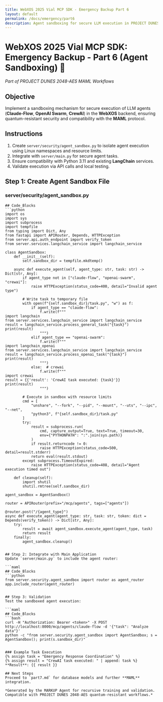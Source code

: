 ```yaml
---
title: WebXOS 2025 Vial MCP SDK - Emergency Backup Part 6
layout: default
permalink: /docs/emergency/part6
description: Agent sandboxing for secure LLM execution in PROJECT DUNES 2048-AES
---
```


# WebXOS 2025 Vial MCP SDK: Emergency Backup - Part 6 (Agent Sandboxing) 🐪

*Part of PROJECT DUNES 2048-AES MAML Workflows*

## Objective
Implement a sandboxing mechanism for secure execution of LLM agents (**Claude-Flow**, **OpenAI Swarm**, **CrewAI**) in the **WebXOS** backend, ensuring quantum-resistant security and compatibility with the **MAML** protocol.

## Instructions
1. Create `server/security/agent_sandbox.py` to isolate agent execution using Linux namespaces and resource limits.
2. Integrate with `server/main.py` for secure agent tasks.
3. Ensure compatibility with Python 3.11 and existing **LangChain** services.
4. Validate execution via API calls and local testing.

## Step 1: Create Agent Sandbox File

### server/security/agent_sandbox.py
```maml
## Code_Blocks
```python
import os
import sys
import subprocess
import tempfile
from typing import Dict, Any
from fastapi import APIRouter, Depends, HTTPException
from server.api.auth_endpoint import verify_token
from server.services.langchain_service import langchain_service

class AgentSandbox:
    def __init__(self):
        self.sandbox_dir = tempfile.mkdtemp()

    async def execute_agent(self, agent_type: str, task: str) -> Dict[str, Any]:
        if agent_type not in ["claude-flow", "openai-swarm", "crewai"]:
            raise HTTPException(status_code=400, detail="Invalid agent type")

        # Write task to temporary file
        with open(f"{self.sandbox_dir}/task.py", "w") as f:
            if agent_type == "claude-flow":
                f.write(f"""
import langchain
from server.services.langchain_service import langchain_service
result = langchain_service.process_general_task("{task}")
print(result)
                """)
            elif agent_type == "openai-swarm":
                f.write(f"""
import langchain_openai
from server.services.langchain_service import langchain_service
result = langchain_service.process_openai_task("{task}")
print(result)
                """)
            else:  # crewai
                f.write(f"""
import crewai
result = {{'result': 'CrewAI task executed: {task}'}}
print(result)
                """)

        # Execute in sandbox with resource limits
        cmd = [
            "unshare", "--fork", "--pid", "--mount", "--uts", "--ipc", "--net",
            "python3", f"{self.sandbox_dir}/task.py"
        ]
        try:
            result = subprocess.run(
                cmd, capture_output=True, text=True, timeout=30,
                env={"PYTHONPATH": ":".join(sys.path)}
            )
            if result.returncode != 0:
                raise HTTPException(status_code=500, detail=result.stderr)
            return eval(result.stdout)
        except subprocess.TimeoutExpired:
            raise HTTPException(status_code=408, detail="Agent execution timed out")

    def cleanup(self):
        import shutil
        shutil.rmtree(self.sandbox_dir)

agent_sandbox = AgentSandbox()

router = APIRouter(prefix="/mcp/agents", tags=["agents"])

@router.post("/{agent_type}")
async def execute_agent(agent_type: str, task: str, token: dict = Depends(verify_token)) -> Dict[str, Any]:
    try:
        result = await agent_sandbox.execute_agent(agent_type, task)
        return result
    finally:
        agent_sandbox.cleanup()
```
```

## Step 2: Integrate with Main Application
Update `server/main.py` to include the agent router:

```maml
## Code_Blocks
```python
from server.security.agent_sandbox import router as agent_router
app.include_router(agent_router)
```
```

## Step 3: Validation
Test the sandboxed agent execution:

```maml
## Code_Blocks
```bash
curl -H "Authorization: Bearer <token>" -X POST http://localhost:8000/mcp/agents/claude-flow -d '{"task": "Analyze data"}'
python -c "from server.security.agent_sandbox import AgentSandbox; s = AgentSandbox(); print(s.sandbox_dir)"
```
```

### Example Task Execution
{% assign task = "Emergency Response Coordination" %}
{% assign result = "CrewAI task executed: " | append: task %}
**Result**: {{ result }}

## Next Steps
Proceed to `part7.md` for database models and further **MAML** integration.

*Generated by the MARKUP Agent for recursive training and validation. Compatible with PROJECT DUNES 2048-AES quantum-resistant workflows.*